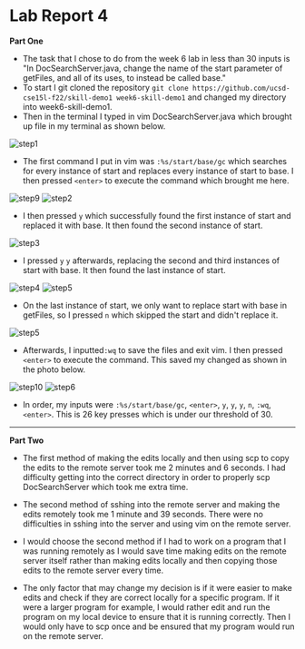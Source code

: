 # Lab Report 4


**Part One**



* The task that I chose to do from the week 6 lab in less than 30 inputs is "In DocSearchServer.java, change the name of the start parameter of getFiles, and all of its uses, to instead be called base." 
* To start I git cloned the repository `git clone https://github.com/ucsd-cse15l-f22/skill-demo1 week6-skill-demo1` and changed my directory into week6-skill-demo1. 
* Then in the terminal I typed in vim DocSearchServer.java which brought up file in my terminal as shown below. 

![step1](step1.png)

* The first command I put in vim was `:%s/start/base/gc` which searches for every instance of start and replaces every instance of start to base. I then pressed `<enter>` to execute the command which brought me here. 

![step9](step9.png)
![step2](step2.png)

* I then pressed `y` which successfully found the first instance of start and replaced it with base. It then found the second instance of start. 

![step3](step3.png)

* I pressed `y` `y` afterwards, replacing the second and third instances of start with base. It then found the last instance of start. 

![step4](step4.png)
![step5](step8.png)

* On the last instance of start, we only want to replace start with base in getFiles, so I pressed `n` which skipped the start and didn't replace it. 

![step5](step5.png)

* Afterwards, I inputted`:wq` to save the files and exit vim. I then pressed `<enter>` to execute the command. This saved my changed as shown in the photo below. 

![step10](step10.png)
![step6](step6.png)

* In order, my inputs were `:%s/start/base/gc`, `<enter>`, `y`, `y`, `y`, `n`, `:wq`, `<enter>`. This is 26 key presses which is under our threshold of 30. 

---

**Part Two**

* The first method of making the edits locally and then using scp to copy the edits to the remote server took me 2 minutes and 6 seconds. I had difficulty getting into the correct directory in order to properly scp DocSearchServer which took me extra time. 

* The second method of sshing into the remote server and making the edits remotely took me 1 minute and 39 seconds. There were no difficulties in sshing into the server and using vim on the remote server. 

* I would choose the second method if I had to work on a program that I was running remotely as I would save time making edits on the remote server itself rather than making edits locally and then copying those edits to the remote server every time. 

* The only factor that may change my decision is if it were easier to make edits and check if they are correct locally for a specific program. If it were a larger program for example, I would rather edit and run the program on my local device to ensure that it is running correctly. Then I would only have to scp once and be ensured that my program would run on the remote server. 
